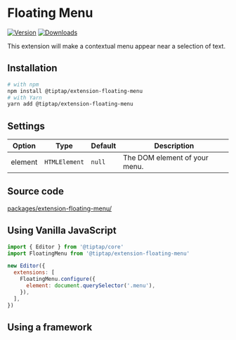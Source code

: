 # Floating Menu
[![Version](https://img.shields.io/npm/v/@tiptap/extension-floating-menu.svg?label=version)](https://www.npmjs.com/package/@tiptap/extension-floating-menu)
[![Downloads](https://img.shields.io/npm/dm/@tiptap/extension-floating-menu.svg)](https://npmcharts.com/compare/@tiptap/extension-floating-menu?minimal=true)

This extension will make a contextual menu appear near a selection of text.

## Installation
```bash
# with npm
npm install @tiptap/extension-floating-menu
# with Yarn
yarn add @tiptap/extension-floating-menu
```

## Settings
| Option       | Type          | Default   | Description                   |
| ------------ | ------------- | --------- | ----------------------------- |
| element      | `HTMLElement` | `null`    | The DOM element of your menu. |

## Source code
[packages/extension-floating-menu/](https://github.com/ueberdosis/tiptap-next/blob/main/packages/extension-floating-menu/)

## Using Vanilla JavaScript
```js
import { Editor } from '@tiptap/core'
import FloatingMenu from '@tiptap/extension-floating-menu'

new Editor({
  extensions: [
    FloatingMenu.configure({
      element: document.querySelector('.menu'),
    }),
  ],
})
```

## Using a framework
<demos :items="{
  Vue: 'Extensions/FloatingMenu/Vue',
  React: 'Extensions/FloatingMenu/React',
}" />

